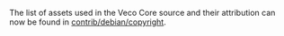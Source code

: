 The list of assets used in the Veco Core source and their attribution can now be found in [contrib/debian/copyright](../contrib/debian/copyright).
